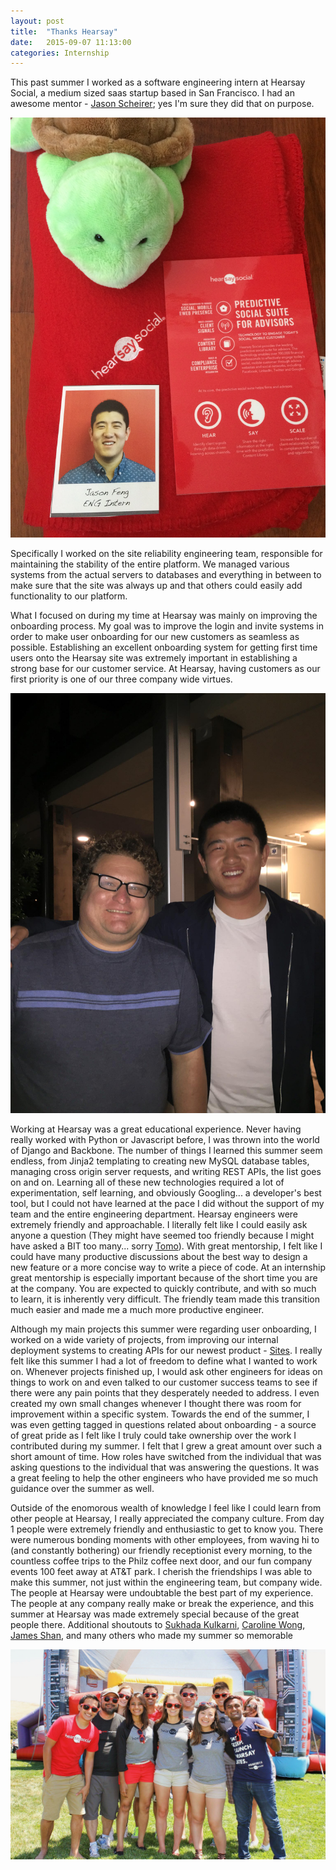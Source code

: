 ```yaml
---
layout: post
title:  "Thanks Hearsay"
date:   2015-09-07 11:13:00
categories: Internship
---
```


This past summer I worked as a software engineering intern at Hearsay Social, a medium sized saas startup based in San Francisco. I had an awesome mentor - [Jason Scheirer](https://twitter.com/jasonscheirer); yes I'm sure they did that on purpose.

![Hearsay](/assets/img/hearsay-blog-post/hearsay.jpg)

Specifically I worked on the site reliability engineering team, responsible for maintaining the stability of the entire platform. We managed various systems from the actual servers to databases and everything in between to make sure that the site was always up and that others could easily add functionality to our platform.

What I focused on during my time at Hearsay was mainly on improving the onboarding process. My goal was to improve the login and invite systems in order to make user onboarding for our new customers as seamless as possible. Establishing an excellent onboarding system for getting first time users onto the Hearsay site was extremely important in establishing a strong base for our customer service. At Hearsay, having customers as our first priority is one of our three company wide virtues.

![Hearsay](/assets/img/hearsay-blog-post/mentor.jpg)

Working at Hearsay was a great educational experience. Never having really worked with Python or Javascript before, I was thrown into the world of Django and Backbone. The number of things I learned this summer seem endless, from Jinja2 templating to creating new MySQL database tables, managing cross origin server requests, and writing REST APIs, the list goes on and on. Learning all of these new technologies required a lot of experimentation, self learning, and obviously Googling... a developer's best tool, but I could not have learned at the pace I did without the support of my team and the entire engineering department. Hearsay engineers were extremely friendly and approachable. I literally felt like I could easily ask anyone a question (They might have seemed too friendly because I might have asked a BIT too many... sorry [Tomo](
https://www.linkedin.com/in/tomo-otsuka-3542994)). With great mentorship, I felt like I could have many productive discussions about the best way to design a new feature or a more concise way to write a piece of code. At an internship great mentorship is especially important because of the short time you are at the company. You are expected to quickly contribute, and with so much to learn, it is inherently very difficult. The friendly team made this transition much easier and made me a much more productive engineer.

 Although my main projects this summer were regarding user onboarding, I worked on a wide variety of projects, from improving our internal deployment systems to creating APIs for our newest product - [Sites](http://hearsaysocial.com/product/hearsay-sites/). I really felt like this summer I had a lot of freedom to define what I wanted to work on. Whenever projects finished up, I would ask other engineers for ideas on things to work on and even talked to our customer success teams to see if there were any pain points that they desperately needed to address. I even created my own small changes whenever I thought there was room for improvement within a specific system. Towards the end of the summer, I was even getting tagged in questions related about onboarding - a source of great pride as I felt like I truly could take ownership over the work I contributed during my summer. I felt that I grew a great amount over such a short amount of time. How roles have switched from the individual that was asking questions to the individual that was answering the questions. It was a great feeling to help the other engineers who have provided me so much guidance over the summer as well.

 Outside of the enomorous wealth of knowledge I feel like I could learn from other people at Hearsay, I really appreciated the company culture. From day 1 people were extremely friendly and enthusiastic to get to know you. There were numerous bonding moments with other employees, from waving hi to (and constantly bothering) our friendly receptionist every morning, to the countless coffee trips to the Philz coffee next door, and our fun company events 100 feet away at AT&T park. I cherish the friendships I was able to make this summer, not just within the engineering team, but company wide. The people at Hearsay were undoubtable the best part of my experience. The people at any company really make or break the experience, and this summer at Hearsay was made extremely special because of the great people there. Additional shoutouts to [Sukhada Kulkarni](http://www.sukhadakulkarni.com/), [Caroline Wong](https://www.instagram.com/carowong5/), [James Shan](https://www.instagram.com/jizzlehshizzle/), and many others who made my summer so memorable

 ![Hearsay](/assets/img/hearsay-blog-post/interns.jpg)
